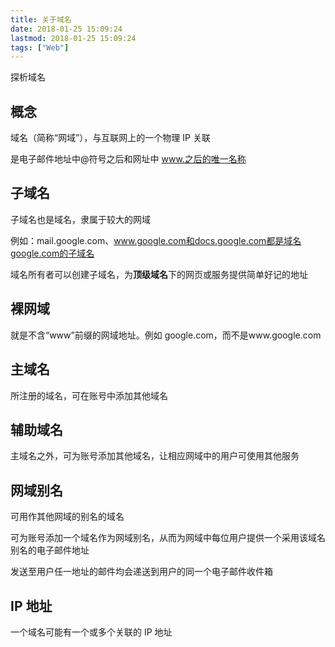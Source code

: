 ```yaml
---
title: 关于域名
date: 2018-01-25 15:09:24
lastmod: 2018-01-25 15:09:24
tags: ["Web"]
---
```


探析域名

<!-- more -->

## 概念

域名（简称“网域”），与互联网上的一个物理 IP 关联

是电子邮件地址中@符号之后和网址中 www.之后的唯一名称

## 子域名

子域名也是域名，隶属于较大的网域

例如：mail.google.com、www.google.com和docs.google.com都是域名google.com的子域名

域名所有者可以创建子域名，为**顶级域名**下的网页或服务提供简单好记的地址

## 裸网域

就是不含“www”前缀的网域地址。例如 google.com，而不是www.google.com

## 主域名

所注册的域名，可在账号中添加其他域名

## 辅助域名

主域名之外，可为账号添加其他域名，让相应网域中的用户可使用其他服务

## 网域别名

可用作其他网域的别名的域名

可为账号添加一个域名作为网域别名，从而为网域中每位用户提供一个采用该域名别名的电子邮件地址

发送至用户任一地址的邮件均会递送到用户的同一个电子邮件收件箱

## IP 地址

一个域名可能有一个或多个关联的 IP 地址
